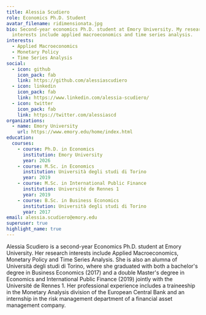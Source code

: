```yaml
---
title: Alessia Scudiero
role: Economics Ph.D. Student
avatar_filename: ridimensionata.jpg
bio: Second-year economics Ph.D. student at Emory University. My research
  interests include applied macroeconomics and time series analysis.
interests:
  - Applied Macroeconomics
  - Monetary Policy
  - Time Series Analysis
social:
  - icon: github
    icon_pack: fab
    link: https://github.com/alessiascudiero
  - icon: linkedin
    icon_pack: fab
    link: https://www.linkedin.com/alessia-scudiero/
  - icon: twitter
    icon_pack: fab
    link: https://twitter.com/alessiascd
organizations:
  - name: Emory University
    url: https://www.emory.edu/home/index.html
education:
  courses:
    - course: Ph.D. in Economics
      institution: Emory University
      year: 2026
    - course: M.Sc. in Economics
      institution: Università degli studi di Torino
      year: 2019
    - course: M.Sc. in International Public Finance
      institution: Université de Rennes 1
      year: 2019
    - course: B.Sc. in Business Economics
      institution: Università degli studi di Torino
      year: 2017
email: alessia.scudiero@emory.edu
superuser: true
highlight_name: true
---
```

Alessia Scudiero is a second-year Economics Ph.D. student at Emory University. Her research interests include Applied Macroeconomics, Monetary Policy and Time Series Analysis. She is also an alumna of Università degli studi di Torino, where she graduated with both a bachelor's degree in Business Economics (2017) and a double Master's degree in Economics and International Public Finance (2019) jointly with the Université de Rennes 1. Her professional experience includes a traineeship in the Monetary Analysis division of the European Central Bank and an internship in the risk management department of a financial asset management company.